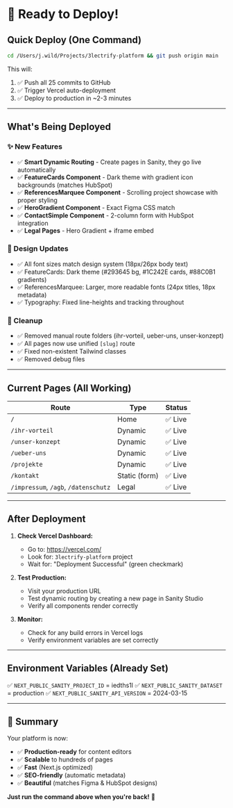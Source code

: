 # 🚀 Ready to Deploy!

## Quick Deploy (One Command)

```bash
cd /Users/j.wild/Projects/3lectrify-platform && git push origin main
```

This will:
1. ✅ Push all 25 commits to GitHub
2. ✅ Trigger Vercel auto-deployment
3. ✅ Deploy to production in ~2-3 minutes

---

## What's Being Deployed

### ✨ New Features
- ✅ **Smart Dynamic Routing** - Create pages in Sanity, they go live automatically
- ✅ **FeatureCards Component** - Dark theme with gradient icon backgrounds (matches HubSpot)
- ✅ **ReferencesMarquee Component** - Scrolling project showcase with proper styling
- ✅ **HeroGradient Component** - Exact Figma CSS match
- ✅ **ContactSimple Component** - 2-column form with HubSpot integration
- ✅ **Legal Pages** - Hero Gradient + iframe embed

### 🎨 Design Updates
- ✅ All font sizes match design system (18px/26px body text)
- ✅ FeatureCards: Dark theme (#293645 bg, #1C242E cards, #88C0B1 gradients)
- ✅ ReferencesMarquee: Larger, more readable fonts (24px titles, 18px metadata)
- ✅ Typography: Fixed line-heights and tracking throughout

### 🧹 Cleanup
- ✅ Removed manual route folders (ihr-vorteil, ueber-uns, unser-konzept)
- ✅ All pages now use unified `[slug]` route
- ✅ Fixed non-existent Tailwind classes
- ✅ Removed debug files

---

## Current Pages (All Working)

| Route | Type | Status |
|-------|------|--------|
| `/` | Home | ✅ Live |
| `/ihr-vorteil` | Dynamic | ✅ Live |
| `/unser-konzept` | Dynamic | ✅ Live |
| `/ueber-uns` | Dynamic | ✅ Live |
| `/projekte` | Dynamic | ✅ Live |
| `/kontakt` | Static (form) | ✅ Live |
| `/impressum`, `/agb`, `/datenschutz` | Legal | ✅ Live |

---

## After Deployment

1. **Check Vercel Dashboard:**
   - Go to: https://vercel.com/
   - Look for: `3lectrify-platform` project
   - Wait for: "Deployment Successful" (green checkmark)

2. **Test Production:**
   - Visit your production URL
   - Test dynamic routing by creating a new page in Sanity Studio
   - Verify all components render correctly

3. **Monitor:**
   - Check for any build errors in Vercel logs
   - Verify environment variables are set correctly

---

## Environment Variables (Already Set)

✅ `NEXT_PUBLIC_SANITY_PROJECT_ID` = iedths1l
✅ `NEXT_PUBLIC_SANITY_DATASET` = production
✅ `NEXT_PUBLIC_SANITY_API_VERSION` = 2024-03-15

---

## 🎉 Summary

Your platform is now:
- ✅ **Production-ready** for content editors
- ✅ **Scalable** to hundreds of pages
- ✅ **Fast** (Next.js optimized)
- ✅ **SEO-friendly** (automatic metadata)
- ✅ **Beautiful** (matches Figma & HubSpot designs)

**Just run the command above when you're back!** 🚀

